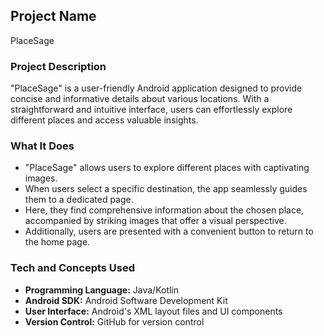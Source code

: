 ## Project Name

PlaceSage

### Project Description

"PlaceSage" is a user-friendly Android application designed to provide concise and informative details about various locations. With a straightforward and intuitive interface, users can effortlessly explore different places and access valuable insights.

### What It Does

- "PlaceSage" allows users to explore different places with captivating images.
- When users select a specific destination, the app seamlessly guides them to a dedicated page.
- Here, they find comprehensive information about the chosen place, accompanied by striking images that offer a visual perspective.
- Additionally, users are presented with a convenient button to return to the home page.



### Tech and Concepts Used

- **Programming Language:** Java/Kotlin
- **Android SDK:** Android Software Development Kit
- **User Interface:** Android's XML layout files and UI components
- **Version Control:** GitHub for version control
